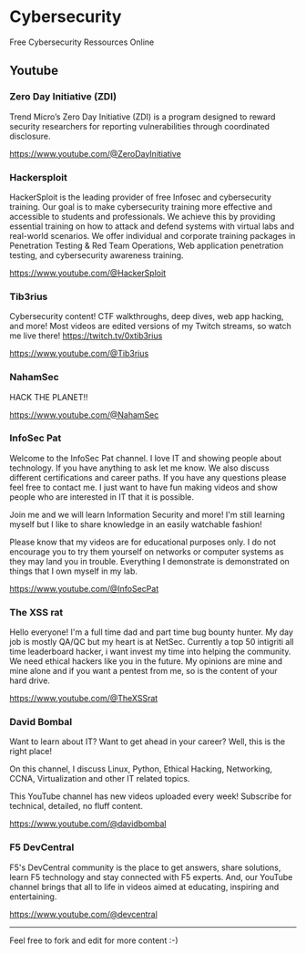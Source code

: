 # Cybersecurity
Free Cybersecurity Ressources Online



## Youtube

### Zero Day Initiative (ZDI)
Trend Micro’s Zero Day Initiative (ZDI) is a program designed to reward security researchers for reporting vulnerabilities through coordinated disclosure.

https://www.youtube.com/@ZeroDayInitiative

### Hackersploit
HackerSploit is the leading provider of free Infosec and cybersecurity training. Our goal is to make cybersecurity training more effective and accessible to students and professionals. We achieve this by providing essential training on how to attack and defend systems with virtual labs and real-world scenarios. We offer individual and corporate training packages in Penetration Testing & Red Team Operations, Web application penetration testing, and cybersecurity awareness training.

https://www.youtube.com/@HackerSploit

### Tib3rius

Cybersecurity content! CTF walkthroughs, deep dives, web app hacking, and more!
Most videos are edited versions of my Twitch streams, so watch me live there! https://twitch.tv/0xtib3rius

https://www.youtube.com/@Tib3rius

### NahamSec
HACK THE PLANET!!

https://www.youtube.com/@NahamSec


### InfoSec Pat
Welcome to the InfoSec Pat channel. I love IT and showing people about technology. If you have anything to ask let me know. We also discuss different certifications and career paths. If you have any questions please feel free to contact me. I just want to have fun making videos and show people who are interested in IT that it is possible.

Join me and we will learn Information Security and more! I'm still learning myself but I like to share knowledge in an easily watchable fashion!

Please know that my videos are for educational purposes only. I do not encourage you to try them yourself on networks or computer systems as they may land you in trouble. Everything I demonstrate is demonstrated on things that I own myself in my lab.

https://www.youtube.com/@InfoSecPat

### The XSS rat
Hello everyone! I'm a full time dad and part time bug bounty hunter. My day job is mostly QA/QC but my heart is at NetSec. Currently a top 50 intigriti all time leaderboard hacker, i want invest my time into helping the community. We need ethical hackers like you in the future. My opinions are mine and mine alone and if you want a pentest from me, so is the content of your hard drive.

https://www.youtube.com/@TheXSSrat

### David Bombal 
Want to learn about IT? Want to get ahead in your career?  Well, this is the right place!

On this channel, I discuss Linux, Python, Ethical Hacking, Networking, CCNA, Virtualization and other IT related topics.

This YouTube channel has new videos uploaded every week! Subscribe for technical, detailed, no fluff content.

https://www.youtube.com/@davidbombal

### F5 DevCentral
F5's DevCentral community is the place to get answers, share solutions, learn F5 technology and stay connected with F5 experts. And, our YouTube channel brings that all to life in videos aimed at educating, inspiring and entertaining. 

https://www.youtube.com/@devcentral






----

Feel free to fork and edit for more content :-)



 
